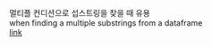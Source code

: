 멀티플 컨디션으로 섭스트링을 찾을 때 유용<br>
when finding a multiple substrings from a dataframe<br>
[link](https://stackoverflow.com/questions/26577516/how-to-test-if-a-string-contains-one-of-the-substrings-in-a-list-in-pandas)
